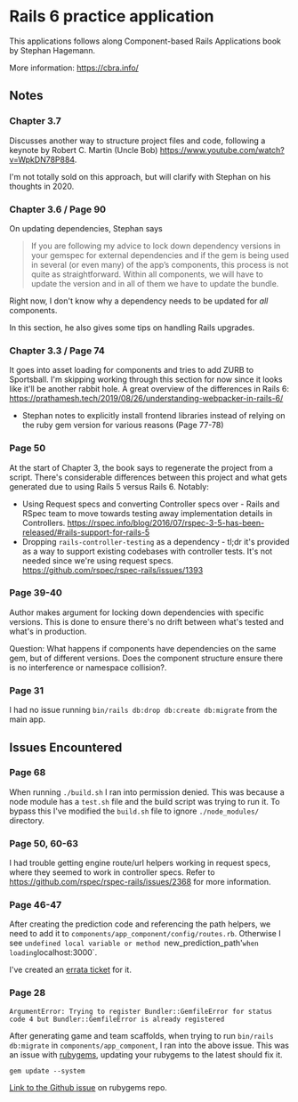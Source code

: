 # Rails 6 practice application

This applications follows along Component-based Rails Applications book by Stephan Hagemann.

More information: https://cbra.info/

## Notes
### Chapter 3.7
Discusses another way to structure project files and code, following a keynote by Robert C. Martin (Uncle Bob) https://www.youtube.com/watch?v=WpkDN78P884.

I'm not totally sold on this approach, but will clarify with Stephan on his thoughts in 2020.

### Chapter 3.6 / Page 90
On updating dependencies, Stephan says
> If you are following my advice to lock down dependency versions in your gemspec for external dependencies and if the gem is being used in several (or even many) of the app’s components, this process is not quite as straightforward. Within all components, we will have to update the version and in all of them we have to update the bundle.

Right now, I don't know why a dependency needs to be updated for _all_ components.

In this section, he also gives some tips on handling Rails upgrades.

### Chapter 3.3 / Page 74
It goes into asset loading for components and tries to add ZURB to Sportsball. I'm skipping working through this section for now since it looks like it'll be another rabbit hole. A great overview of the differences in Rails 6: https://prathamesh.tech/2019/08/26/understanding-webpacker-in-rails-6/
- Stephan notes to explicitly install frontend libraries instead of relying on the ruby gem version for various reasons (Page 77-78)

### Page 50
At the start of Chapter 3, the book says to regenerate the project from a script. There's considerable differences between this project and what gets generated due to using Rails 5 versus Rails 6. Notably:
- Using Request specs and converting Controller specs over - Rails and RSpec team to move towards testing away implementation details in Controllers. https://rspec.info/blog/2016/07/rspec-3-5-has-been-released/#rails-support-for-rails-5
- Dropping `rails-controller-testing` as a dependency - tl;dr it's provided as a way to support existing codebases with controller tests. It's not needed since we're using request specs. https://github.com/rspec/rspec-rails/issues/1393

### Page 39-40
Author makes argument for locking down dependencies with specific versions. This is done to ensure there's no drift between what's tested and what's in production.

Question: What happens if components have dependencies on the same gem, but of different versions. Does the component structure ensure there is no interference or namespace collision?.

### Page 31
I had no issue running `bin/rails db:drop db:create db:migrate` from the main app.

## Issues Encountered
### Page 68
When running `./build.sh` I ran into permission denied. This was because a node module has a `test.sh` file and the build script was trying to run it. To bypass this I've modified the `build.sh` file to ignore `./node_modules/` directory.

### Page 50, 60-63
I had trouble getting engine route/url helpers working in request specs, where they seemed to work in controller specs. Refer to https://github.com/rspec/rspec-rails/issues/2368 for more information.

### Page 46-47
After creating the prediction code and referencing the path helpers, we need to add it to `components/app_component/config/routes.rb`. Otherwise I see `undefined local variable or method `new_prediction_path'` when loading `localhost:3000`.

I've created an [errata ticket](https://github.com/shageman/component-based-rails-applications-book/issues/10) for it.

### Page 28
`ArgumentError: Trying to register Bundler::GemfileError for status code 4 but Bundler::GemfileError is already registered`

After generating game and team scaffolds, when trying to run `bin/rails db:migrate` in `components/app_component`, I ran into the above issue. This was an issue with [rubygems](https://github.com/rubygems/rubygems), updating your rubygems to the latest should fix it.

`gem update --system`

[Link to the Github issue](https://github.com/rubygems/rubygems/issues/3284) on rubygems repo.